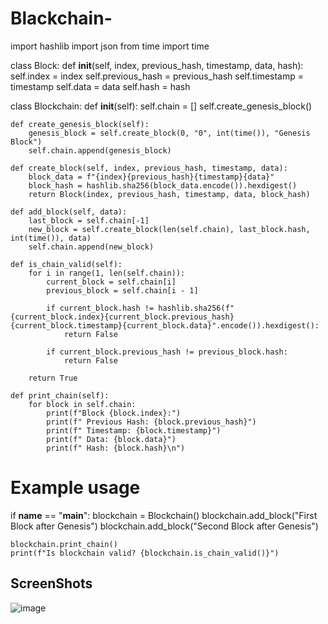 # Blackchain-

import hashlib
import json
from time import time

class Block:
    def __init__(self, index, previous_hash, timestamp, data, hash):
        self.index = index
        self.previous_hash = previous_hash
        self.timestamp = timestamp
        self.data = data
        self.hash = hash

class Blockchain:
    def __init__(self):
        self.chain = []
        self.create_genesis_block()

    def create_genesis_block(self):
        genesis_block = self.create_block(0, "0", int(time()), "Genesis Block")
        self.chain.append(genesis_block)

    def create_block(self, index, previous_hash, timestamp, data):
        block_data = f"{index}{previous_hash}{timestamp}{data}"
        block_hash = hashlib.sha256(block_data.encode()).hexdigest()
        return Block(index, previous_hash, timestamp, data, block_hash)

    def add_block(self, data):
        last_block = self.chain[-1]
        new_block = self.create_block(len(self.chain), last_block.hash, int(time()), data)
        self.chain.append(new_block)

    def is_chain_valid(self):
        for i in range(1, len(self.chain)):
            current_block = self.chain[i]
            previous_block = self.chain[i - 1]

            if current_block.hash != hashlib.sha256(f"{current_block.index}{current_block.previous_hash}{current_block.timestamp}{current_block.data}".encode()).hexdigest():
                return False

            if current_block.previous_hash != previous_block.hash:
                return False

        return True

    def print_chain(self):
        for block in self.chain:
            print(f"Block {block.index}:")
            print(f" Previous Hash: {block.previous_hash}")
            print(f" Timestamp: {block.timestamp}")
            print(f" Data: {block.data}")
            print(f" Hash: {block.hash}\n")

# Example usage
if __name__ == "__main__":
    blockchain = Blockchain()
    blockchain.add_block("First Block after Genesis")
    blockchain.add_block("Second Block after Genesis")

    blockchain.print_chain()
    print(f"Is blockchain valid? {blockchain.is_chain_valid()}")



  ## ScreenShots
  ![image](https://github.com/user-attachments/assets/b9a96283-e28e-4662-b1e9-0adb6a713be0)
